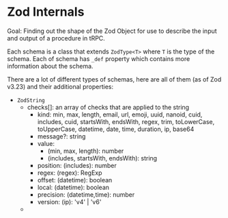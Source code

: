 # Zod Internals

Goal: Finding out the shape of the Zod Object for use to describe the input and output of a procedure in tRPC.

Each schema is a class that extends `ZodType<T>` where `T` is the type of the schema. Each of schema has `_def` property which contains more information about the schema.

There are a lot of different types of schemas, here are all of them (as of Zod v3.23) and their additional properties:

- `ZodString`
  - checks[]: an array of checks that are applied to the string
    - kind: min, max, length, email, url, emoji, uuid, nanoid, cuid, includes, cuid, startsWith, endsWith, regex, trim, toLowerCase, toUpperCase, datetime, date, time, duration, ip, base64
    - message?: string
    - value:
      - (min, max, length): number
      - (includes, startsWith, endsWith): string
    - position: (includes): number
    - regex: (regex): RegExp
    - offset: (datetime): boolean
    - local: (datetime): boolean
    - precision: (datetime,time): number
    - version: (ip): 'v4' | 'v6'
  -

